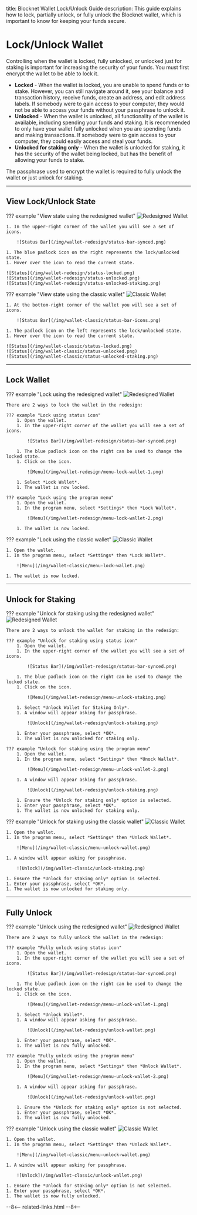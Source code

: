 title: Blocknet Wallet Lock/Unlock Guide
description: This guide explains how to lock, partially unlock, or fully unlock the Blocknet wallet, which is important to know for keeping your funds secure.


# Lock/Unlock Wallet
Controlling when the wallet is locked, fully unlocked, or unlocked just for staking is important for increasing the security of your funds. You must first encrypt the wallet to be able to lock it.

- **Locked** - When the wallet is locked, you are unable to spend funds or to stake. However, you can still navigate around it, see your balance and transaction history, receive funds, create an address, and edit address labels. If somebody were to gain access to your computer, they would not be able to access your funds without your passphrase to unlock it.
- **Unlocked** - When the wallet is unlocked, all functionality of the wallet is available, including spending your funds and staking. It is recommended to only have your wallet fully unlocked when you are spending funds and making transactions. If somebody were to gain access to your computer, they could easily access and steal your funds.
- **Unlocked for staking only** - When the wallet is unlocked for staking, it has the security of the wallet being locked, but has the benefit of allowing your funds to stake.

The passphrase used to encrypt the wallet is required to fully unlock the wallet or just unlock for staking.

---

## View Lock/Unlock State

??? example "View state using the redesigned wallet"
	![Redesigned Wallet](/img/wallet-redesign/wallet-redesign.png)

	1. In the upper-right corner of the wallet you will see a set of icons.

		![Status Bar](/img/wallet-redesign/status-bar-synced.png)

	1. The blue padlock icon on the right represents the lock/unlocked state.
	1. Hover over the icon to read the current state.

	![Status](/img/wallet-redesign/status-locked.png)
	![Status](/img/wallet-redesign/status-unlocked.png)
	![Status](/img/wallet-redesign/status-unlocked-staking.png)

??? example "View state using the classic wallet"
	![Classic Wallet](/img/wallet-classic/wallet-classic.png)

	1. At the bottom-right corner of the wallet you will see a set of icons.

		![Status Bar](/img/wallet-classic/status-bar-icons.png)

	1. The padlock icon on the left represents the lock/unlocked state.
	1. Hover over the icon to read the current state.

	![Status](/img/wallet-classic/status-locked.png)
	![Status](/img/wallet-classic/status-unlocked.png)
	![Status](/img/wallet-classic/status-unlocked-staking.png)

---

## Lock Wallet

??? example "Lock using the redesigned wallet"
	![Redesigned Wallet](/img/wallet-redesign/wallet-redesign.png)

	There are 2 ways to lock the wallet in the redesign:

	??? example "Lock using status icon"
		1. Open the wallet.
		1. In the upper-right corner of the wallet you will see a set of icons.

			![Status Bar](/img/wallet-redesign/status-bar-synced.png)

		1. The blue padlock icon on the right can be used to change the locked state.
		1. Click on the icon.

			![Menu](/img/wallet-redesign/menu-lock-wallet-1.png)

		1. Select *Lock Wallet*.
		1. The wallet is now locked.

	??? example "Lock using the program menu"
		1. Open the wallet.
		1. In the program menu, select *Settings* then *Lock Wallet*.

			![Menu](/img/wallet-redesign/menu-lock-wallet-2.png)

		1. The wallet is now locked.

??? example "Lock using the classic wallet"
	![Classic Wallet](/img/wallet-classic/wallet-classic.png)

	1. Open the wallet.
	1. In the program menu, select *Settings* then *Lock Wallet*.

		![Menu](/img/wallet-classic/menu-lock-wallet.png)

	1. The wallet is now locked.


---

## Unlock for Staking

??? example "Unlock for staking using the redesigned wallet"
	![Redesigned Wallet](/img/wallet-redesign/wallet-redesign.png)

	There are 2 ways to unlock the wallet for staking in the redesign:

	??? example "Unlock for staking using status icon"
		1. Open the wallet.
		1. In the upper-right corner of the wallet you will see a set of icons.

			![Status Bar](/img/wallet-redesign/status-bar-synced.png)

		1. The blue padlock icon on the right can be used to change the locked state.
		1. Click on the icon.

			![Menu](/img/wallet-redesign/menu-unlock-staking.png)

		1. Select *Unlock Wallet for Staking Only*.
		1. A window will appear asking for passphrase. 

			![Unlock](/img/wallet-redesign/unlock-staking.png)

		1. Enter your passphrase, select *OK*.
		1. The wallet is now unlocked for staking only.

	??? example "Unlock for staking using the program menu"
		1. Open the wallet.
		1. In the program menu, select *Settings* then *Unock Wallet*.

			![Menu](/img/wallet-redesign/menu-unlock-wallet-2.png)

		1. A window will appear asking for passphrase. 

			![Unlock](/img/wallet-redesign/unlock-staking.png)

		1. Ensure the *Unlock for staking only* option is selected.
		1. Enter your passphrase, select *OK*.
		1. The wallet is now unlocked for staking only.

??? example "Unlock for staking using the classic wallet"
	![Classic Wallet](/img/wallet-classic/wallet-classic.png)

	1. Open the wallet.
	1. In the program menu, select *Settings* then *Unlock Wallet*.

		![Menu](/img/wallet-classic/menu-unlock-wallet.png)

	1. A window will appear asking for passphrase. 

		![Unlock](/img/wallet-classic/unlock-staking.png)

	1. Ensure the *Unlock for staking only* option is selected.
	1. Enter your passphrase, select *OK*.
	1. The wallet is now unlocked for staking only.

---

## Fully Unlock

??? example "Unlock using the redesigned wallet"
	![Redesigned Wallet](/img/wallet-redesign/wallet-redesign.png)

	There are 2 ways to fully unlock the wallet in the redesign:

	??? example "Fully unlock using status icon"
		1. Open the wallet.
		1. In the upper-right corner of the wallet you will see a set of icons.

			![Status Bar](/img/wallet-redesign/status-bar-synced.png)

		1. The blue padlock icon on the right can be used to change the locked state.
		1. Click on the icon.

			![Menu](/img/wallet-redesign/menu-unlock-wallet-1.png)

		1. Select *Unlock Wallet*.
		1. A window will appear asking for passphrase. 

			![Unlock](/img/wallet-redesign/unlock-wallet.png)

		1. Enter your passphrase, select *OK*.
		1. The wallet is now fully unlocked.

	??? example "Fully unlock using the program menu"
		1. Open the wallet.
		1. In the program menu, select *Settings* then *Unlock Wallet*.

			![Menu](/img/wallet-redesign/menu-unlock-wallet-2.png)

		1. A window will appear asking for passphrase. 

			![Unlock](/img/wallet-redesign/unlock-wallet.png)

		1. Ensure the *Unlock for staking only* option is not selected.
		1. Enter your passphrase, select *OK*.
		1. The wallet is now fully unlocked.

??? example "Unlock using the classic wallet"
	![Classic Wallet](/img/wallet-classic/wallet-classic.png)
		
	1. Open the wallet.
	1. In the program menu, select *Settings* then *Unlock Wallet*.

		![Menu](/img/wallet-classic/menu-unlock-wallet.png)

	1. A window will appear asking for passphrase. 

		![Unlock](/img/wallet-classic/unlock-wallet.png)

	1. Ensure the *Unlock for staking only* option is not selected.
	1. Enter your passphrase, select *OK*.
	1. The wallet is now fully unlocked.





<!-- 
======= Start: Related Links Section =======
- This is the related links section at the bottom of each page.
- It lists the links in the relatedLinks array variable below.
	Example: relatedLinks = [{"name":"Blocknet Website","link":"https://blocknet.co"},{"name":"API Docs","link":"https://api.blocknet.co"}];
- If the array is empty, ie. relatedLinks = [], then the related links section will not be displayed.
related-links.html
- The template and logic for the related links section can be found in docs/snippets/related-links.html
- The base path is defaulted to docs/snippets/, which can be edited in the mkdocs.yml file
- The template and logic is linked with markdown_extensions: pymdownx.snippets
-->
<script type="text/javascript">
var relatedLinks = [];
</script>

--8<--
related-links.html
--8<-- 
<!-- 
======= End: Related Links Section ======= 
-->






